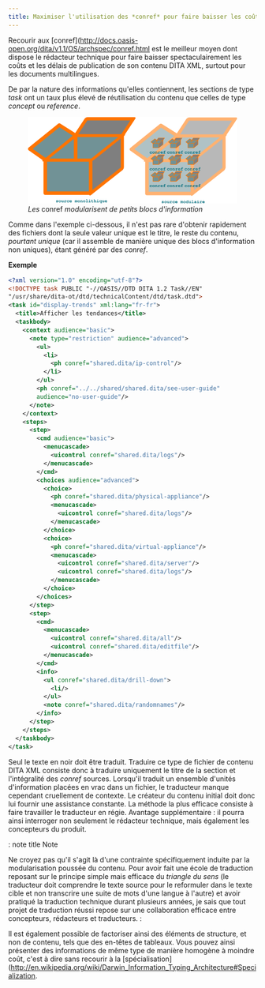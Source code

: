 ```yaml
---
title: Maximiser l'utilisation des *conref* pour faire baisser les coûts
---
```



Recourir aux
\[conref\](<http://docs.oasis-open.org/dita/v1.1/OS/archspec/conref.html>
est le meilleur moyen dont dispose le rédacteur technique pour faire
baisser spectaculairement les coûts et les délais de publication de son
contenu DITA XML, surtout pour les documents multilingues.


De par la nature des informations qu'elles contiennent, les sections de
type *task* ont un taux plus élevé de réutilisation du contenu que
celles de type *concept* ou *reference*.

<figure>
<img src="graphics/maximiser-conref.svg"
alt="graphics/maximiser-conref.svg" />
<figcaption><em>Les</em> conref <em>modularisent de petits blocs
d'information</em></figcaption>
</figure>

Comme dans l'exemple ci-dessous, il n'est pas rare d'obtenir
rapidement des fichiers dont la seule valeur unique est le titre, le
reste du contenu, *pourtant unique* (car il assemble de manière unique
des blocs d'information non uniques), étant généré par des *conref*.

**Exemple**

``` xml
<?xml version="1.0" encoding="utf-8"?>
<!DOCTYPE task PUBLIC "-//OASIS//DTD DITA 1.2 Task//EN"
"/usr/share/dita-ot/dtd/technicalContent/dtd/task.dtd">
<task id="display-trends" xml:lang="fr-fr">
  <title>Afficher les tendances</title>
  <taskbody>
    <context audience="basic">
      <note type="restriction" audience="advanced">
        <ul>
          <li>
            <ph conref="shared.dita/ip-control"/>
          </li>
        </ul>
        <ph conref="../../shared/shared.dita/see-user-guide"
        audience="no-user-guide"/>
      </note>
    </context>
    <steps>
      <step>
        <cmd audience="basic">
          <menucascade>
            <uicontrol conref="shared.dita/logs"/>
          </menucascade>
        </cmd>
        <choices audience="advanced">
          <choice>
            <ph conref="shared.dita/physical-appliance"/>
            <menucascade>
              <uicontrol conref="shared.dita/logs"/>
            </menucascade>
          </choice>
          <choice>
            <ph conref="shared.dita/virtual-appliance"/>
            <menucascade>
              <uicontrol conref="shared.dita/server"/>
              <uicontrol conref="shared.dita/logs"/>
            </menucascade>
          </choice>
        </choices>
      </step>
      <step>
        <cmd>
          <menucascade>
            <uicontrol conref="shared.dita/all"/>
            <uicontrol conref="shared.dita/editfile"/>
          </menucascade>
        </cmd>
        <info>
          <ul conref="shared.dita/drill-down">
            <li/>
          </ul>
          <note conref="shared.dita/randomnames"/>
        </info>
      </step>
    </steps>
  </taskbody>
</task>
```

Seul le texte en noir doit être traduit. Traduire ce type de fichier de
contenu DITA XML consiste donc à traduire uniquement le titre de la
section et l'intégralité des *conref* sources. Lorsqu'il traduit un
ensemble d'unités d'information placées en vrac dans un fichier, le
traducteur manque cependant cruellement de contexte. Le créateur du
contenu initial doit donc lui fournir une assistance constante. La
méthode la plus efficace consiste à faire travailler le traducteur en
régie. Avantage supplémentaire : il pourra ainsi interroger non
seulement le rédacteur technique, mais également les concepteurs du
produit.

: note
 title
Note


Ne croyez pas qu'il s'agit là d'une contrainte spécifiquement induite
par la modularisation poussée du contenu. Pour avoir fait une école de
traduction reposant sur le principe simple mais efficace du *triangle du
sens* (le traducteur doit comprendre le texte source pour le reformuler
dans le texte cible et non transcrire une suite de mots d'une langue à
l'autre) et avoir pratiqué la traduction technique durant plusieurs
années, je sais que tout projet de traduction réussi repose sur une
collaboration efficace entre concepteurs, rédacteurs et traducteurs.
:

Il est également possible de factoriser ainsi des éléments de structure,
et non de contenu, tels que des en-têtes de tableaux. Vous pouvez ainsi
présenter des informations de même type de manière homogène à moindre
coût, c'est à dire sans recourir à la
\[spécialisation\](<http://en.wikipedia.org/wiki/Darwin_Information_Typing_Architecture#Specialization>.
